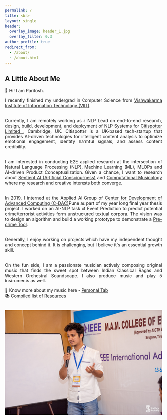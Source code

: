 ```yaml
---
permalink: /
title: <br>
layout: single
header:
  overlay_image: header_1.jpg
  overlay_filter: 0.3
author_profile: true
redirect_from:
  - /about/
  - /about.html
---
```

## A Little About Me

<div style="text-align: justify">
  
👋 Hi! I am Paritosh. 

I recently finished my undergrad in Computer Science from <a href="http://www.viit.ac.in/">Vishwakarma Institute of Information Technology (VIIT)</a>.<br><br> 

Currently, I am remotely working as a NLP Lead on end-to-end research, design, build, development, and deployment of NLP Systems for <a href = "http://citispotter.com/"> Citispotter Limited </a>, Cambridge, UK. Citispotter is a UK-based tech-startup that provides AI-driven technologies for intelligent content analysis to optimize emotional engagement, identify harmful signals, and assess content credibility.<br><br> 

I am interested in conducting E2E applied research at the intersection of Natural Language Processing (NLP), Machine Learning (ML), MLOPs and AI-driven Product Conceptualization. Given a chance, I want to research about [Sentient AI (Artificial Consciousness)](https://en.wikipedia.org/wiki/Artificial_consciousness) and [Computational Musicology](https://en.wikipedia.org/wiki/Computational_musicology) where my research and creative interests both converge.<br><br>

In 2019, I interned at the Applied AI Group of [Center for Development of Advanced Computing (C-DAC)](https://www.cdac.in/)Pune as part of my year long final year thesis project. I worked on an AI-NLP task of Event Prediction to predict potential crime/terrorist activities form unstructured textual corpora. The vision was to design an algorithm and build a working prototype to demonstrate a [Pre-crime Tool](https://en.wikipedia.org/wiki/Pre-crime).<br><br>

Generally, I enjoy working on projects which have my independent thought and concept behind it. It is challenging, but I believe it's an essential growth skill.<br><br>

On the fun side, I am a passionate musician actively composing original music that finds the sweet spot between Indian Classical Ragas and Western Orchestral Soundscape. I also produce music and play 5 instruments as well.  

🎹 Know more about my music here - [Personal Tab](https://katreparitosh.github.io/personal/)  
📚 Compiled list of [Resources](https://katreparitosh.github.io/resources/)  
</div>

<br>
<img src = "/images/IEEE Talk.jpg">
